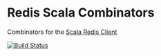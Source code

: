 # Redis Scala Combinators

Combinators for the [Scala Redis Client](https://github.com/debasishg/scala-redis)

[![Build Status](https://travis-ci.org/agarella/RedisScalaCombinators.svg?branch=master)](https://travis-ci.org/agarella/RedisScalaCombinators)
